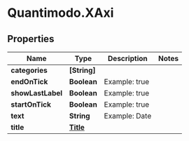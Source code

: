 # Quantimodo.XAxi

## Properties
Name | Type | Description | Notes
------------ | ------------- | ------------- | -------------
**categories** | **[String]** |  | 
**endOnTick** | **Boolean** | Example: true | 
**showLastLabel** | **Boolean** | Example: true | 
**startOnTick** | **Boolean** | Example: true | 
**text** | **String** | Example: Date | 
**title** | [**Title**](Title.md) |  | 


